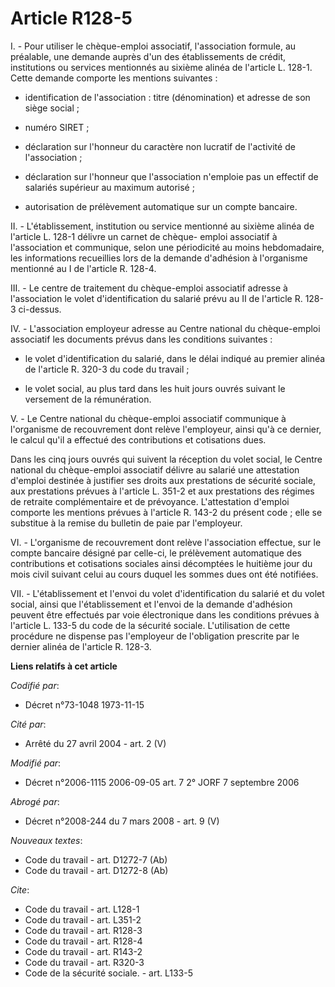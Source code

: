 # Article R128-5

I. - Pour utiliser le chèque-emploi associatif, l'association formule, au préalable, une demande auprès d'un des
établissements de crédit, institutions ou services mentionnés au sixième alinéa de l'article L. 128-1. Cette demande comporte
les mentions suivantes :

- identification de l'association : titre (dénomination) et adresse de son siège social ;

- numéro SIRET ;

- déclaration sur l'honneur du caractère non lucratif de l'activité de l'association ;

- déclaration sur l'honneur que l'association n'emploie pas un effectif de salariés supérieur au maximum autorisé ;

- autorisation de prélèvement automatique sur un compte bancaire.

II. - L'établissement, institution ou service mentionné au sixième alinéa de l'article L. 128-1 délivre un carnet de chèque-
emploi associatif à l'association et communique, selon une périodicité au moins hebdomadaire, les informations recueillies
lors de la demande d'adhésion à l'organisme mentionné au I de l'article R. 128-4.

III. - Le centre de traitement du chèque-emploi associatif adresse à l'association le volet d'identification du salarié prévu
au II de l'article R. 128-3 ci-dessus.

IV. - L'association employeur adresse au Centre national du chèque-emploi associatif les documents prévus dans les conditions
suivantes :

- le volet d'identification du salarié, dans le délai indiqué au premier alinéa de l'article R. 320-3 du code du travail ;

- le volet social, au plus tard dans les huit jours ouvrés suivant le versement de la rémunération.

V. - Le Centre national du chèque-emploi associatif communique à l'organisme de recouvrement dont relève l'employeur, ainsi
qu'à ce dernier, le calcul qu'il a effectué des contributions et cotisations dues.

Dans les cinq jours ouvrés qui suivent la réception du volet social, le Centre national du chèque-emploi associatif délivre
au salarié une attestation d'emploi destinée à justifier ses droits aux prestations de sécurité sociale, aux prestations
prévues à l'article L. 351-2 et aux prestations des régimes de retraite complémentaire et de prévoyance. L'attestation
d'emploi comporte les mentions prévues à l'article R. 143-2 du présent code ; elle se substitue à la remise du bulletin de
paie par l'employeur.

VI. - L'organisme de recouvrement dont relève l'association effectue, sur le compte bancaire désigné par celle-ci, le
prélèvement automatique des contributions et cotisations sociales ainsi décomptées le huitième jour du mois civil suivant
celui au cours duquel les sommes dues ont été notifiées.

VII. - L'établissement et l'envoi du volet d'identification du salarié et du volet social, ainsi que l'établissement et
l'envoi de la demande d'adhésion peuvent être effectués par voie électronique dans les conditions prévues à l'article L.
133-5 du code de la sécurité sociale. L'utilisation de cette procédure ne dispense pas l'employeur de l'obligation prescrite
par le dernier alinéa de l'article R. 128-3.

**Liens relatifs à cet article**

_Codifié par_:

  - Décret n°73-1048 1973-11-15

_Cité par_:

  - Arrêté du 27 avril 2004 - art. 2 (V)

_Modifié par_:

  - Décret n°2006-1115 2006-09-05 art. 7 2° JORF 7 septembre 2006

_Abrogé par_:

  - Décret n°2008-244 du 7 mars 2008 - art. 9 (V)

_Nouveaux textes_:

  - Code du travail - art. D1272-7 (Ab)
  - Code du travail - art. D1272-8 (Ab)

_Cite_:

  - Code du travail - art. L128-1
  - Code du travail - art. L351-2
  - Code du travail - art. R128-3
  - Code du travail - art. R128-4
  - Code du travail - art. R143-2
  - Code du travail - art. R320-3
  - Code de la sécurité sociale. - art. L133-5
